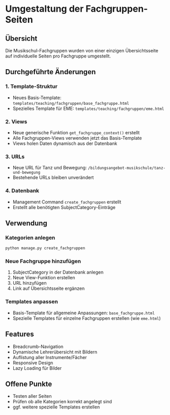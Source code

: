 # Umgestaltung der Fachgruppen-Seiten

## Übersicht
Die Musikschul-Fachgruppen wurden von einer einzigen Übersichtsseite auf individuelle Seiten pro Fachgruppe umgestellt.

## Durchgeführte Änderungen

### 1. Template-Struktur
- Neues Basis-Template: `templates/teaching/fachgruppen/base_fachgruppe.html`
- Spezielles Template für EME: `templates/teaching/fachgruppen/eme.html`

### 2. Views
- Neue generische Funktion `get_fachgruppe_context()` erstellt
- Alle Fachgruppen-Views verwenden jetzt das Basis-Template
- Views holen Daten dynamisch aus der Datenbank

### 3. URLs
- Neue URL für Tanz und Bewegung: `/bildungsangebot-musikschule/tanz-und-bewegung`
- Bestehende URLs bleiben unverändert

### 4. Datenbank
- Management Command `create_fachgruppen` erstellt
- Erstellt alle benötigten SubjectCategory-Einträge

## Verwendung

### Kategorien anlegen
```bash
python manage.py create_fachgruppen
```

### Neue Fachgruppe hinzufügen
1. SubjectCategory in der Datenbank anlegen
2. Neue View-Funktion erstellen
3. URL hinzufügen
4. Link auf Übersichtsseite ergänzen

### Templates anpassen
- Basis-Template für allgemeine Anpassungen: `base_fachgruppe.html`
- Spezielle Templates für einzelne Fachgruppen erstellen (wie `eme.html`)

## Features
- Breadcrumb-Navigation
- Dynamische Lehrerübersicht mit Bildern
- Auflistung aller Instrumente/Fächer
- Responsive Design
- Lazy Loading für Bilder

## Offene Punkte
- Testen aller Seiten
- Prüfen ob alle Kategorien korrekt angelegt sind
- ggf. weitere spezielle Templates erstellen
